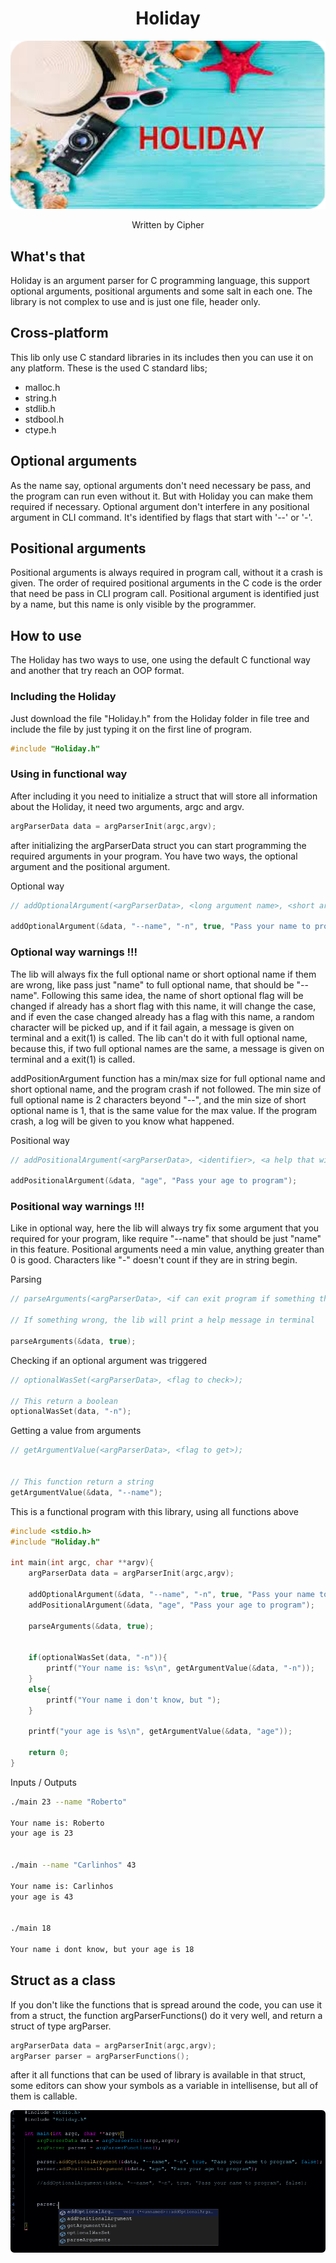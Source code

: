 <div align="center">
    <h1>Holiday</h1>
    <img width="520px" src="./assets/imagee.png">
    <p>Written by Cipher</p>
</div>


## What's that
Holiday is an argument parser for C programming language, this support optional arguments, positional arguments and some salt in each one. The library is not complex to use and is just one file, header only.

## Cross-platform
This lib only use C standard libraries in its includes then you can use it on any platform. These is the used C standard libs;
<ul>
    <li>malloc.h</li>
    <li>string.h</li>
    <li>stdlib.h</li>
    <li>stdbool.h</li>
    <li>ctype.h</li>
</ul>

## Optional arguments
As the name say, optional arguments don't need necessary be pass, and the program can run even without it. But with Holiday you can make them required if necessary. Optional argument don't interfere in any positional argument in CLI command. It's identified by flags that start with '--' or '-'.

## Positional arguments
Positional arguments is always required in program call, without it a crash is given. The order of required positional arguments in the C code is the order that need be pass in CLI program call. Positional argument is identified just by a name, but this name is only visible by the programmer.


## How to use
The Holiday has two ways to use, one using the default C functional way and another that try reach an OOP format.

### Including the Holiday
Just download the file "Holiday.h" from the Holiday folder in file tree and include the file by just typing it on the first line of program.
```c
#include "Holiday.h"
```

### Using in functional way
After including it you need to initialize a struct that will store all information about the Holiday, it need two arguments, argc and argv.

```c
argParserData data = argParserInit(argc,argv);
```
after initializing the argParserData struct you can start programming the required arguments in your program. You have two ways, the optional argument and the positional argument.

Optional way
```c
// addOptionalArgument(<argParserData>, <long argument name>, <short argument name>, <if need value>, <a help that will showed if the user get stuck>>, <if this optional argument is required>);

addOptionalArgument(&data, "--name", "-n", true, "Pass your name to program", false);
```

### Optional way warnings !!!

The lib will always fix the full optional name or short optional name if them are wrong, like pass just "name" to full optional name, that should be "--name". Following this same idea, the name of short optional flag will be changed if already has a short flag with this name, it will change the case, and if even the case changed already has a flag with this name, a random character will be picked up, and if it fail again, a message is given on terminal and a exit(1) is called. The lib can't do it with full optional name, because this, if two full optional names are the same, a message is given on terminal and a exit(1) is called.

addPositionArgument function has a min/max size for full optional name and short optional name, and the program crash if not followed. The min size of full optional name is 2 characters beyond "--", and the min size of short optional name is 1, that is the same value for the max value. If the program crash, a log will be given to you know what happened.

Positional way
```c
// addPositionalArgument(<argParserData>, <identifier>, <a help that will showed if the user get stuck>);

addPositionalArgument(&data, "age", "Pass your age to program");
```

### Positional way warnings !!!

Like in optional way, here the lib will always try fix some argument that you required for your program, like require "--name" that should be just "name" in this feature. Positional arguments need a min value, anything greater than 0 is good. Characters like "-" doesn't count if they are in string begin.

Parsing
```c
// parseArguments(<argParserData>, <if can exit program if something that the user typed is wrong>);

// If something wrong, the lib will print a help message in terminal

parseArguments(&data, true);
```

Checking if an optional argument was triggered
```c
// optionalWasSet(<argParserData>, <flag to check>);

// This return a boolean
optionalWasSet(data, "-n");
```

Getting a value from arguments
```c
// getArgumentValue(<argParserData>, <flag to get>);


// This function return a string
getArgumentValue(&data, "--name");
```

This is a functional program with this library, using all functions above
```c
#include <stdio.h>
#include "Holiday.h"

int main(int argc, char **argv){
    argParserData data = argParserInit(argc,argv);

    addOptionalArgument(&data, "--name", "-n", true, "Pass your name to program", false);
    addPositionalArgument(&data, "age", "Pass your age to program");
    
    parseArguments(&data, true);


    if(optionalWasSet(data, "-n")){
        printf("Your name is: %s\n", getArgumentValue(&data, "-n"));
    }
    else{
        printf("Your name i don't know, but ");
    }

    printf("your age is %s\n", getArgumentValue(&data, "age"));

    return 0;
}
```

Inputs / Outputs
```sh
./main 23 --name "Roberto"

Your name is: Roberto
your age is 23


./main --name "Carlinhos" 43

Your name is: Carlinhos
your age is 43


./main 18

Your name i dont know, but your age is 18
```

## Struct as a class
If you don't like the functions that is spread around the code, you can use it from a struct, the function argParserFunctions() do it very well, and return a struct of type argParser.

```c
argParserData data = argParserInit(argc,argv);
argParser parser = argParserFunctions();
```
after it all functions that can be used of library is available in that struct, some editors can show your symbols as a variable in intellisense, but all of them is callable.

<img src="./assets/CodeImage.png">
